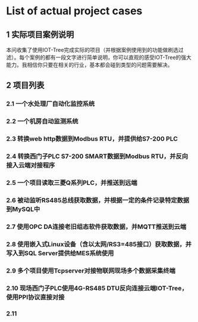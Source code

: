 List of actual project cases
==

## 1 实际项目案例说明

本问收集了使用IOT-Tree完成实际的项目（并根据案例使用到的功能做刷选过滤）。每个案例的都有一段文字进行简单说明，你可以直观的感受IOT-Tree的强大能力。我相信你只要在相关的行业，基本都会碰到类型的问题需要解决。

## 2 项目列表

### 2.1 一个水处理厂自动化监控系统

### 2.2 一个机房自动监测系统

### 2.3 转换web http数据到Modbus RTU，并提供给S7-200 PLC

### 2.4 转换西门子PLC S7-200 SMART数据到Modbus RTU，并反向接入云端对接程序

### 2.5 一个项目读取三菱Q系列PLC，并推送到远端

### 2.6 被动监听RS485总线获取数据，并根据一定的条件记录特定数据到MySQL中

### 2.7 使用OPC DA连接老旧组态软件获取数据，并MQTT推送到云端

### 2.8 使用嵌入式Linux设备（含以太网/RS3=485接口）获取数据，并写入到SQL Server提供给MES系统使用

### 2.9 多个项目使用Tcpserver对接物联网现场多个数据采集终端

### 2.10 现场西门子PLC使用4G-RS485 DTU反向连接云端IOT-Tree，使用PPI协议直接对接

### 2.11 

